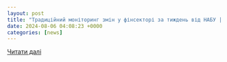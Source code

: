 ```yaml
---
layout: post
title: "Традиційний моніторинг змін у фінсекторі за тиждень від НАБУ | Незалежна Асоціація Банків України"
date: 2024-08-06 04:08:23 +0000
categories: [news]
---
```


[Читати далі](https://nabu.ua/ua/traditsiyniy-monitoring-zmin-u-finsektori-za-tizhden-vid-nabu-27.html)
